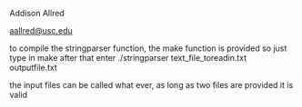 Addison Allred

aallred@usc.edu

to compile the stringparser function, the make function
is provided so just type in make after that enter 
./stringparser text_file_toreadin.txt outputfile.txt

the input files can be called what ever, as long as two files are
provided it is valid 